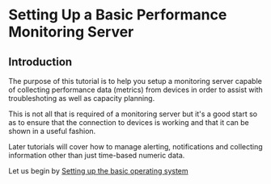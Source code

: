# Setting Up a Basic Performance Monitoring Server

## Introduction
The purpose of this tutorial is to help you setup a monitoring server capable of collecting performance data (metrics) from devices in order to assist
with troubleshoting as well as capacity planning.

This is not all that is required of a monitoring server but it's a good start so as to ensure that the connection to devices is working and that it can
be shown in a useful fashion.  

Later tutorials will cover how to manage alerting, notifications and collecting information other than just time-based numeric data.

Let us begin by [Setting up the basic operating system](02_Operating_System_Setup.md)
